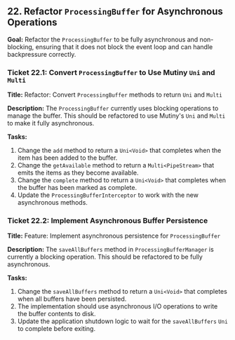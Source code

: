 ## 22. Refactor `ProcessingBuffer` for Asynchronous Operations

**Goal:** Refactor the `ProcessingBuffer` to be fully asynchronous and non-blocking, ensuring that it does not block the event loop and can handle backpressure correctly.

### Ticket 22.1: Convert `ProcessingBuffer` to Use Mutiny `Uni` and `Multi`

**Title:** Refactor: Convert `ProcessingBuffer` methods to return `Uni` and `Multi`

**Description:**
The `ProcessingBuffer` currently uses blocking operations to manage the buffer. This should be refactored to use Mutiny's `Uni` and `Multi` to make it fully asynchronous.

**Tasks:**
1.  Change the `add` method to return a `Uni<Void>` that completes when the item has been added to the buffer.
2.  Change the `getAvailable` method to return a `Multi<PipeStream>` that emits the items as they become available.
3.  Change the `complete` method to return a `Uni<Void>` that completes when the buffer has been marked as complete.
4.  Update the `ProcessingBufferInterceptor` to work with the new asynchronous methods.

### Ticket 22.2: Implement Asynchronous Buffer Persistence

**Title:** Feature: Implement asynchronous persistence for `ProcessingBuffer`

**Description:**
The `saveAllBuffers` method in `ProcessingBufferManager` is currently a blocking operation. This should be refactored to be fully asynchronous.

**Tasks:**
1.  Change the `saveAllBuffers` method to return a `Uni<Void>` that completes when all buffers have been persisted.
2.  The implementation should use asynchronous I/O operations to write the buffer contents to disk.
3.  Update the application shutdown logic to wait for the `saveAllBuffers` `Uni` to complete before exiting.
